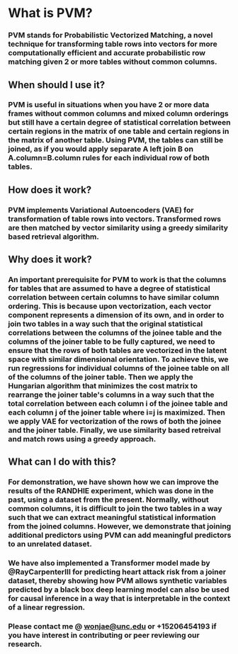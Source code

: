 # What is PVM?

### PVM stands for Probabilistic Vectorized Matching, a novel technique for transforming table rows into vectors for more computationally efficient and accurate probabilistic row matching given 2 or more tables without common columns.

## When should I use it?

### PVM is useful in situations when you have 2 or more data frames without common columns and mixed column orderings but still have a certain degree of statistical correlation between certain regions in the matrix of one table and certain regions in the matrix of another table. Using PVM, the tables can still be joined, as if you would apply separate A left join B on A.column=B.column rules for each individual row of both tables.

## How does it work?

### PVM implements Variational Autoencoders (VAE) for transformation of table rows into vectors. Transformed rows are then matched by vector similarity using a greedy similarity based retrieval algorithm.

## Why does it work?

### An important prerequisite for PVM to work is that the columns for tables that are assumed to have a degree of statistical correlation between certain columns to have similar column ordering. This is because upon vectorization, each vector component represents a dimension of its own, and in order to join two tables in a way such that the original statistical correlations between the columns of the joinee table and the columns of the joiner table to be fully captured, we need to ensure that the rows of both tables are vectorized in the latent space with similar dimensional orientation. To achieve this, we run regressions for individual columns of the joinee table on all of the columns of the joiner table. Then we apply the Hungarian algorithm that minimizes the cost matrix to rearrange the joiner table's columns in a way such that the total correlation between each column i of the joinee table and each column j of the joiner table where i=j is maximized. Then we apply VAE for vectorization of the rows of both the joinee and the joiner table. Finally, we use similarity based retreival and match rows using a greedy approach.

## What can I do with this?

### For demonstration, we have shown how we can improve the results of the RANDHIE experiment, which was done in the past, using a dataset from the present. Normally, without common columns, it is difficult to join the two tables in a way such that we can extract meaningful statistical information from the joined columns. However, we demonstrate that joining additional predictors using PVM can add meaningful predictors to an unrelated dataset.

### We have also implemented a Transformer model made by @RayCarpenterIII for predicting heart attack risk from a joiner dataset, thereby showing how PVM allows synthetic variables predicted by a black box deep learning model can also be used for causal inference in a way that is interpretable in the context of a linear regression.

### Please contact me @ wonjae@unc.edu or +15206454193 if you have interest in contributing or peer reviewing our research.